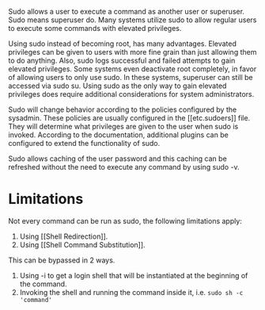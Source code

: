Sudo allows a user to execute a command as another user or superuser. Sudo means superuser do. Many systems utilize sudo to allow regular users to execute some commands with elevated privileges. 

Using sudo instead of becoming root, has many advantages. Elevated privileges can be given to users with more fine grain than just allowing them to do anything. Also, sudo logs successful and failed attempts to gain elevated privileges. Some systems even deactivate root completely, in favor of allowing users to only use sudo. In these systems, superuser can still be accessed via sudo su. Using sudo as the only way to gain elevated privileges does require additional considerations for system administrators. 

Sudo will change behavior according to the policies configured by the sysadmin. These policies are usually configured in the [[etc.sudoers]] file.  They will determine what privileges are given to the user when sudo is invoked. According to the documentation, additional plugins can be configured to extend the functionality of sudo. 

Sudo allows caching of the user password and this caching can be refreshed without the need to execute any command by using sudo -v. 

# Limitations

Not every command can be run as sudo, the following limitations apply:

1. Using [[Shell Redirection]].
2. Using [[Shell Command Substitution]].

This can be bypassed in 2 ways.

1. Using -i to get a login shell that will be instantiated at the beginning of the command.
2. Invoking the shell and running the command inside it, i.e. `sudo sh -c 'command'`

